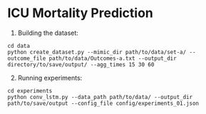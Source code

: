 # ICU Mortality Prediction

1. Building the dataset:

```
cd data
python create_dataset.py --mimic_dir path/to/data/set-a/ --outcome_file path/to/data/Outcomes-a.txt --output_dir directory/to/save/output/ --agg_times 15 30 60
```

2. Running experiments:

```
cd experiments
python conv_lstm.py --data_path path/to/data/ --output_dir path/to/save/output --config_file config/experiments_01.json
```
